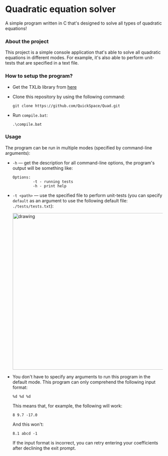 # Quadratic equation solver
A simple program written in C that's designed to solve all types of quadratic equations!

### About the project
This project is a simple console application that's able to solve all quadratic equations in different modes. For example, it's also able to perform unit-tests that are specified in a text file.

### How to setup the program?
* Get the TXLib library from [here](http://storage.ded32.net.ru/Lib/TX/TXUpdate/Doc/HTML.ru/)
* Clone this repository by using the following command:
  
  ```
  git clone https://github.com/QuickSpace/Quad.git
  ```
* Run `compile.bat`:
  
  ```
  .\compile.bat
  ```
### Usage
The program can be run in multiple modes (specified by command-line arguments):
* `-h` — get the description for all command-line options, the program's output will be something like:
  
  ```
  Options:
           -t - running tests
           -h - print help
    ```
* `-t <path>` — use the specified file to perform unit-tests (you can specify `default` as an argument to use the following default file: `./tests/tests.txt`):
  <p align='left'>
    <img src="./media/tests_usage_example.png" alt="drawing" width="500"/>
  </p>
* You don't have to specify any arguments to run this program in the default mode. This program can only comprehend the following input format:
   
  ```
  %d %d %d
  ```
  This means that, for example, the following will work:
  
  ```
  8 9.7 -17.0
  ```
  And this won't:
  
  ```
  8.1 abcd -1
  ```
  If the input format is incorrect, you can retry entering your coefficients after declining the exit prompt.
